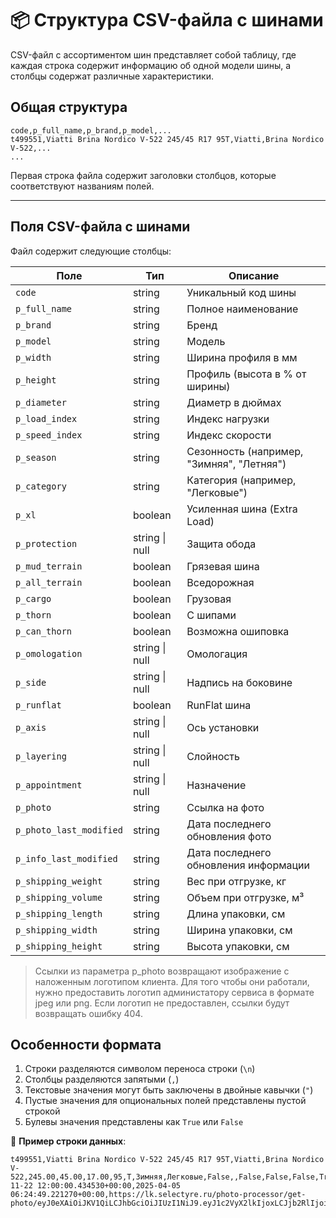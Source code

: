 # 📦 Структура CSV-файла с шинами

CSV-файл с ассортиментом шин представляет собой таблицу, где каждая строка содержит информацию об одной модели шины, а столбцы содержат различные характеристики.

## Общая структура

```csv
code,p_full_name,p_brand,p_model,...
t499551,Viatti Brina Nordico V-522 245/45 R17 95T,Viatti,Brina Nordico V-522,...
...
```

Первая строка файла содержит заголовки столбцов, которые соответствуют названиям полей.

---

## Поля CSV-файла с шинами

Файл содержит следующие столбцы:

| Поле                | Тип      | Описание                                  |
|---------------------|----------|-------------------------------------------|
| `code`              | string   | Уникальный код шины                       |
| `p_full_name`       | string   | Полное наименование                       |
| `p_brand`           | string   | Бренд                                     |
| `p_model`           | string   | Модель                                    |
| `p_width`           | string   | Ширина профиля в мм                       |
| `p_height`          | string   | Профиль (высота в % от ширины)            |
| `p_diameter`        | string   | Диаметр в дюймах                          |
| `p_load_index`      | string   | Индекс нагрузки                           |
| `p_speed_index`     | string   | Индекс скорости                           |
| `p_season`          | string   | Сезонность (например, "Зимняя", "Летняя") |
| `p_category`        | string   | Категория (например, "Легковые")          |
| `p_xl`              | boolean  | Усиленная шина (Extra Load)               |
| `p_protection`      | string \| null | Защита обода                              |
| `p_mud_terrain`     | boolean  | Грязевая шина                             |
| `p_all_terrain`     | boolean  | Вседорожная                               |
| `p_cargo`           | boolean  | Грузовая                                  |
| `p_thorn`           | boolean  | С шипами                                  |
| `p_can_thorn`       | boolean  | Возможна ошиповка                         |
| `p_omologation`     | string \| null | Омологация                                |
| `p_side`            | string \| null | Надпись на боковине                       |
| `p_runflat`         | boolean  | RunFlat шина                              |
| `p_axis`            | string \| null | Ось установки                             |
| `p_layering`        | string \| null | Слойность                                 |
| `p_appointment`     | string \| null | Назначение                                |
| `p_photo`           | string   | Ссылка на фото                            |
| `p_photo_last_modified` | string | Дата последнего обновления фото           |
| `p_info_last_modified`  | string | Дата последнего обновления информации     |
| `p_shipping_weight`     | string | Вес при отгрузке, кг                      |
| `p_shipping_volume`     | string | Объем при отгрузке, м³                    |
| `p_shipping_length`     | string | Длина упаковки, см                        |
| `p_shipping_width`      | string | Ширина упаковки, см                       |
| `p_shipping_height`     | string | Высота упаковки, см                       |

> Ссылки из параметра p_photo возвращают изображение с наложенным логотипом клиента. 
> Для того чтобы они работали, нужно предоставить логотип администатору сервиса в формате jpeg или png. 
> Если логотип не предоставлен, ссылки будут возвращать ошибку 404.

## Особенности формата

1. Строки разделяются символом переноса строки (`\n`)
2. Столбцы разделяются запятыми (`,`)
3. Текстовые значения могут быть заключены в двойные кавычки (`"`)
4. Пустые значения для опциональных полей представлены пустой строкой
5. Булевы значения представлены как `True` или `False`

📌 **Пример строки данных**:

```csv
t499551,Viatti Brina Nordico V-522 245/45 R17 95T,Viatti,Brina Nordico V-522,245.00,45.00,17.00,95,T,Зимняя,Легковые,False,,False,False,False,True,False,,,False,,,,2024-11-22 12:00:00.434530+00:00,2025-04-05 06:24:49.221270+00:00,https://lk.selectyre.ru/photo-processor/get-photo/eyJ0eXAiOiJKV1QiLCJhbGciOiJIUzI1NiJ9.eyJ1c2VyX2lkIjoxLCJjb2RlIjoidDQ5OTU1MSJ9.u8pvAcFql6eyxxRPlYpqZAHQeD7kUuqv_wiSDtxJ7D8/,11.60,0.10,66.00,66.00,25.00
``` 